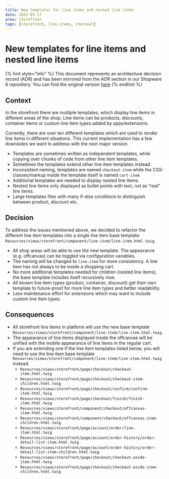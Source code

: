 ```yaml
---
title: New templates for line items and nested line items
date: 2022-03-17
area: storefront
tags: [storefront, line-items, checkout]
--- 
```


# New templates for line items and nested line items

{% hint style="info" %}
This document represents an architecture decision record (ADR) and has been mirrored from the ADR section in our Shopware 6 repository.
You can find the original version [here](https://github.com/shopware/platform/blob/trunk/adr/2022-03-17-new-nested-line-items.md)
{% endhint %}

## Context

In the storefront there are multiple templates, which display line items in different areas of the shop.
Line items can be products, discounts, container items or custom line item types added by apps/extensions.

Currently, there are over ten different templates which are used to render line items in different situations.
This current implementation has a few downsides we want to address with the next major version.
* Templates are sometimes written as independent templates, while copying over chunks of code from other line item templates. 
* Sometimes the templates extend other line item templates instead.
* Inconsistent naming, templates are named `checkout-item` while the CSS-classes/markup inside the template itself is named `cart-item`
* Additional templates are needed to display nested line items.
* Nested line items only displayed as bullet points with text, not as "real" line items.
* Large templates files with many if-else conditions to distinguish between product, discount etc.

## Decision

To address the issues mentioned above, we decided to refactor the different line item templates into a single line item base template: `Resources/views/storefront/component/line-item/line-item.html.twig`.

* All shop areas will be able to use the new template. The appearance (e.g. offcanvas) can be toggled via configuration variables.
* The naming will be changed to `line-item` for more consistency. A line item has not always to be inside a shopping cart.
* No more additional templates needed for children (nested line items), the base template includes itself recursively now.
* All known line item types (product, container, discount) get their own template to future-proof for more line item types and better readability.
* Less maintenance effort for extensions which may want to include custom line item types.

## Consequences

* All storefront line items in platform will use the new base template `Resources/views/storefront/component/line-item/line-item.html.twig`.
* The appearance of line items displayed inside the offcanvas will be unified with the mobile appearance of line items in the regular cart.
* If you are extending one if the line item templates listed below, you will need to use the line item base template `Resources/views/storefront/component/line-item/line-item.html.twig` instead.
    * `Resources/views/storefront/page/checkout/checkout-item.html.twig`
    * `Resources/views/storefront/page/checkout/checkout-item-children.html.twig`
    * `Resources/views/storefront/page/checkout/confirm/confirm-item.html.twig`
    * `Resources/views/storefront/page/checkout/finish/finish-item.html.twig`
    * `Resources/views/storefront/component/checkout/offcanvas-item.html.twig`
    * `Resources/views/storefront/component/checkout/offcanvas-item-children.html.twig`
    * `Resources/views/storefront/page/account/order/line-item.html.twig`
    * `Resources/views/storefront/page/account/order-history/order-detail-list-item.html.twig`
    * `Resources/views/storefront/page/account/order-history/order-detail-list-item-children.html.twig`
    * `Resources/views/storefront/page/checkout/checkout-aside-item.html.twig`
    * `Resources/views/storefront/page/checkout/checkout-aside-item-children.html.twig`
